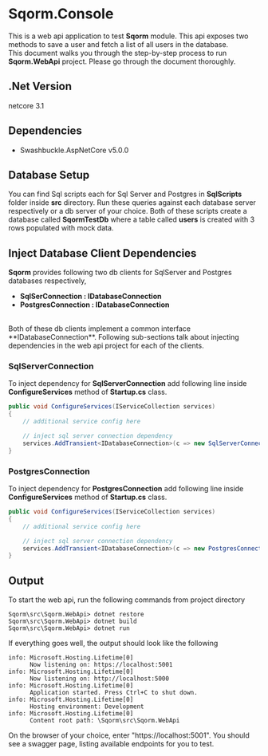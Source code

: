 # Sqorm.Console
This is a web api application to test **Sqorm** module. This api exposes two methods to save a user and fetch a list of all users in the database.<br/>
This document walks you through the step-by-step process to run **Sqorm.WebApi** project. Please go through the document thoroughly.

## .Net Version
netcore 3.1

## Dependencies
- Swashbuckle.AspNetCore v5.0.0

## Database Setup
You can find Sql scripts each for Sql Server and Postgres in **SqlScripts** folder inside **src** directory. Run these queries against each database server respectively or a db server of your choice. Both of these scripts create a database called **SqormTestDb** where a table called **users** is created with 3 rows populated with mock data. 

## Inject Database Client Dependencies
**Sqorm** provides following two db clients for SqlServer and Postgres databases respectively,
- **SqlSerConnection : IDatabaseConnection**
- **PostgresConnection : IDatabaseConnection**
<br/>
Both of these db clients implement a common interface **IDatabaseConnection**. Following sub-sections talk about injecting dependencies in the web api project for each of the clients.

### SqlServerConnection
To inject dependency for **SqlServerConnection** add following line inside **ConfigureServices** method of **Startup.cs** class.<br/>
```csharp
public void ConfigureServices(IServiceCollection services)
{
    // additional service config here

    // inject sql server connection dependency
    services.AddTransient<IDatabaseConnection>(c => new SqlServerConnection("Sql Server Connection String"));
}
```

### PostgresConnection
To inject dependency for **PostgresConnection** add following line inside **ConfigureServices** method of **Startup.cs** class.<br/>
```csharp
public void ConfigureServices(IServiceCollection services)
{
    // additional service config here

    // inject sql server connection dependency
    services.AddTransient<IDatabaseConnection>(c => new PostgresConnection("Postgres Connection String"));
}
```

## Output
To start the web api, run the following commands from project directory
```console
Sqorm\src\Sqorm.WebApi> dotnet restore
Sqorm\src\Sqorm.WebApi> dotnet build
Sqorm\src\Sqorm.WebApi> dotnet run
```
If everything goes well, the output should look like the following
```console
info: Microsoft.Hosting.Lifetime[0]
      Now listening on: https://localhost:5001
info: Microsoft.Hosting.Lifetime[0]
      Now listening on: http://localhost:5000
info: Microsoft.Hosting.Lifetime[0]
      Application started. Press Ctrl+C to shut down.
info: Microsoft.Hosting.Lifetime[0]
      Hosting environment: Development
info: Microsoft.Hosting.Lifetime[0]
      Content root path: \Sqorm\src\Sqorm.WebApi
```
On the browser of your choice, enter "https://localhost:5001". You should see a swagger page, listing available endpoints for you to test.